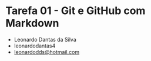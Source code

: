 # Tarefa 01 - Git e GitHub com Markdown

* Leonardo Dantas da Silva
* leonardodantas4
* leonardodds@hotmail.com 